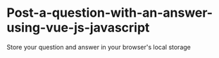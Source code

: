 # Post-a-question-with-an-answer-using-vue-js-javascript
Store your question and answer in your browser's local storage
